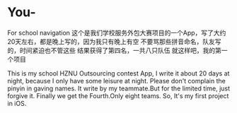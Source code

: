 # You-
For school navigation
这个是我们学校服务外包大赛项目的一个App，写了大约20天左右，都是晚上写的，因为我只有晚上有空
不要骂那些拼音命名，队友写的，时间紧迫也不管这些
结果获得了第四名，一共八只队伍
就这样吧，我的第一个项目

This is my school HZNU Outsourcing contest App, I write it about 20 days at night, because I only have some leisure at night.
Please don't complain the pinyin in gaving names. It write by my teammate.But for the limited time, just forgive it.
Finally we get the Fourth.Only eight teams.
So, It's my first project in iOS.
